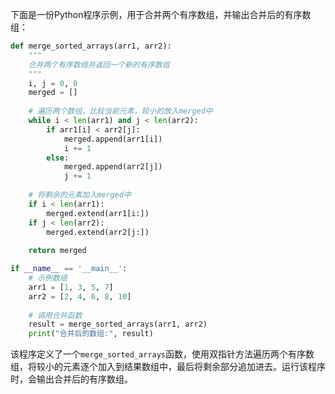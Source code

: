 下面是一份Python程序示例，用于合并两个有序数组，并输出合并后的有序数组：

```python
def merge_sorted_arrays(arr1, arr2):
    """
    合并两个有序数组并返回一个新的有序数组
    """
    i, j = 0, 0
    merged = []
    
    # 遍历两个数组，比较当前元素，较小的放入merged中
    while i < len(arr1) and j < len(arr2):
        if arr1[i] < arr2[j]:
            merged.append(arr1[i])
            i += 1
        else:
            merged.append(arr2[j])
            j += 1
            
    # 将剩余的元素加入merged中
    if i < len(arr1):
        merged.extend(arr1[i:])
    if j < len(arr2):
        merged.extend(arr2[j:])
    
    return merged

if __name__ == '__main__':
    # 示例数组
    arr1 = [1, 3, 5, 7]
    arr2 = [2, 4, 6, 8, 10]
    
    # 调用合并函数
    result = merge_sorted_arrays(arr1, arr2)
    print("合并后的数组:", result)
```

该程序定义了一个`merge_sorted_arrays`函数，使用双指针方法遍历两个有序数组，将较小的元素逐个加入到结果数组中，最后将剩余部分追加进去。运行该程序时，会输出合并后的有序数组。